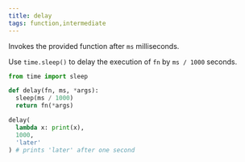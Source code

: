 ```yaml
---
title: delay
tags: function,intermediate
---
```


Invokes the provided function after `ms` milliseconds.

Use `time.sleep()` to delay the execution of `fn` by `ms / 1000` seconds.

```py
from time import sleep

def delay(fn, ms, *args):
  sleep(ms / 1000)
  return fn(*args)
```

```py
delay(
  lambda x: print(x),
  1000,
  'later'
) # prints 'later' after one second
```
